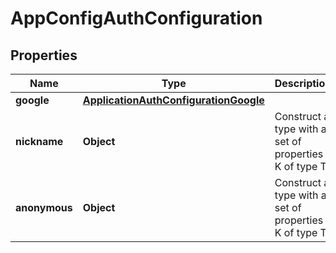 

# AppConfigAuthConfiguration


## Properties

| Name | Type | Description | Notes |
|------------ | ------------- | ------------- | -------------|
|**google** | [**ApplicationAuthConfigurationGoogle**](ApplicationAuthConfigurationGoogle.md) |  |  [optional] |
|**nickname** | **Object** | Construct a type with a set of properties K of type T |  [optional] |
|**anonymous** | **Object** | Construct a type with a set of properties K of type T |  [optional] |



